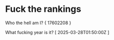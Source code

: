 # Fuck the rankings

Who the hell am I?
{ 17602208 }

What fucking year is it?
[ 2025-03-28T01:50:00Z ]
